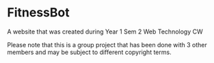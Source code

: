 # FitnessBot
A website that was created during Year 1 Sem 2 Web Technology CW

Please note that this is a group project that has been done with 3 other members and may be subject to different copyright terms.
